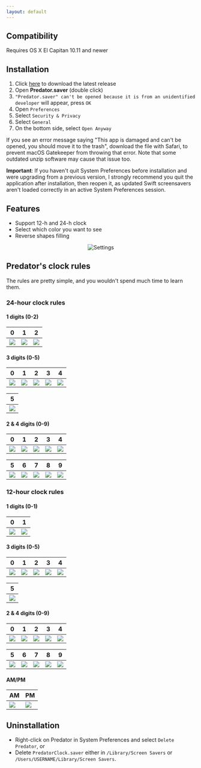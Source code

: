 ```yaml
---
layout: default
---
```


## Compatibility

Requires OS X El Capitan 10.11 and newer

## Installation

1. Click [here](https://github.com/vpeschenkov/Predator/releases/download/1.0.2/Predator.saver.zip) to download the latest release
2. Open **Predator.saver** (double click)
3. `"Predator.saver" can't be opened because it is from an unidentified developer` will appear, press `OK`
4. Open `Preferences`
5. Select `Security & Privacy`
6. Select `General`
7. On the bottom side, select `Open Anyway`

If you see an error message saying "This app is damaged and can't be opened, you should move it to the trash", download the file with Safari, to prevent macOS Gatekeeper from throwing that error. Note that some outdated unzip software may cause that issue too.

**Important**: If you haven't quit System Preferences before installation and were upgrading from a previous version, I strongly recommend you quit the application after installation, then reopen it, as updated Swift screensavers aren't loaded correctly in an active System Preferences session.

## Features

- Support 12-h and 24-h clock 
- Select which color you want to see
- Reverse shapes filling

<p align="center">
  <img alt="Settings" src="assets/settings.png">
</p>

## Predator's clock rules

The rules are pretty simple, and you wouldn't spend much time to learn them.

### 24-hour clock rules

#### 1 digits (0-2)

| 0                                                                     | 1                                                                     | 2                                                                      |
|-----------------------------------------------------------------------|-----------------------------------------------------------------------|------------------------------------------------------------------------|
| <img src="assets/24-h%20clock/1st%20digit/24h-1-0.png"> | <img src="assets/24-h%20clock/1st%20digit/24h-1-1.png"> | <img src="assets/24-h%20clock/1st%20digit/24h-1-2.png">  |

#### 3 digits (0-5)

| 0                                                                     | 1                                                                     | 2                                                                     | 3                                                                     | 4                                                                     |
|-----------------------------------------------------------------------|-----------------------------------------------------------------------|-----------------------------------------------------------------------|-----------------------------------------------------------------------|-----------------------------------------------------------------------|
| <img src="assets/24-h%20clock/3rd%20digit/24h-3-0.png"> | <img src="assets/24-h%20clock/3rd%20digit/24h-3-1.png"> | <img src="assets/24-h%20clock/3rd%20digit/24h-3-2.png"> | <img src="assets/24-h%20clock/3rd%20digit/24h-3-3.png"> | <img src="assets/24-h%20clock/3rd%20digit/24h-3-4.png"> |

| 5                                                                     |
|-----------------------------------------------------------------------|
| <img src="assets/24-h%20clock/3rd%20digit/24h-3-5.png"> |


#### 2 & 4 digits (0-9)

| 0                                                                                 | 1                                                                                 | 2                                                                                 | 3                                                                                 | 4                                                                                 |
|-----------------------------------------------------------------------------------|-----------------------------------------------------------------------------------|-----------------------------------------------------------------------------------|-----------------------------------------------------------------------------------|-----------------------------------------------------------------------------------|
| <img src="assets/24-h%20clock/2nd%20&%204th%20digits/24h-24-0.png"> | <img src="assets/24-h%20clock/2nd%20&%204th%20digits/24h-24-1.png"> | <img src="assets/24-h%20clock/2nd%20&%204th%20digits/24h-24-2.png"> | <img src="assets/24-h%20clock/2nd%20&%204th%20digits/24h-24-3.png"> | <img src="assets/24-h%20clock/2nd%20&%204th%20digits/24h-24-4.png"> |

| 5                                                                                 | 6                                                                                 | 7                                                                                 | 8                                                                                 | 9                                                                                 |
|-----------------------------------------------------------------------------------|-----------------------------------------------------------------------------------|-----------------------------------------------------------------------------------|-----------------------------------------------------------------------------------|-----------------------------------------------------------------------------------|
| <img src="assets/24-h%20clock/2nd%20&%204th%20digits/24h-24-5.png"> | <img src="assets/24-h%20clock/2nd%20&%204th%20digits/24h-24-6.png"> | <img src="assets/24-h%20clock/2nd%20&%204th%20digits/24h-24-7.png"> | <img src="assets/24-h%20clock/2nd%20&%204th%20digits/24h-24-8.png"> | <img src="assets/24-h%20clock/2nd%20&%204th%20digits/24h-24-9.png"> |

### 12-hour clock rules

#### 1 digits (0-1)

| 0                                                                     | 1                                                                     |
|-----------------------------------------------------------------------|-----------------------------------------------------------------------|
| <img src="assets/12-h%20clock/1st%20digit/12h-1-0.png"> | <img src="assets/12-h%20clock/1st%20digit/12h-1-1.png"> |

#### 3 digits (0-5)

| 0                                                                     | 1                                                                     | 2                                                                     | 3                                                                     | 4                                                                     |
|-----------------------------------------------------------------------|-----------------------------------------------------------------------|-----------------------------------------------------------------------|-----------------------------------------------------------------------|-----------------------------------------------------------------------|
| <img src="assets/12-h%20clock/3rd%20digit/12h-3-0.png"> | <img src="assets/12-h%20clock/3rd%20digit/12h-3-1.png"> | <img src="assets/12-h%20clock/3rd%20digit/12h-3-2.png"> | <img src="assets/12-h%20clock/3rd%20digit/12h-3-3.png"> | <img src="assets/12-h%20clock/3rd%20digit/12h-3-4.png"> |

| 5                                                                     |
|-----------------------------------------------------------------------|
| <img src="assets/12-h%20clock/3rd%20digit/12h-3-5.png"> |

#### 2 & 4 digits (0-9)

| 0                                                                                 | 1                                                                                 | 2                                                                                 | 3                                                                                 | 4                                                                                 |
|-----------------------------------------------------------------------------------|-----------------------------------------------------------------------------------|-----------------------------------------------------------------------------------|-----------------------------------------------------------------------------------|-----------------------------------------------------------------------------------|
| <img src="assets/12-h%20clock/2nd%20&%204th%20digits/12h-24-0.png"> | <img src="assets/12-h%20clock/2nd%20&%204th%20digits/12h-24-1.png"> | <img src="assets/12-h%20clock/2nd%20&%204th%20digits/12h-24-2.png"> | <img src="assets/12-h%20clock/2nd%20&%204th%20digits/12h-24-3.png"> | <img src="assets/12-h%20clock/2nd%20&%204th%20digits/12h-24-4.png"> |

| 5                                                                                 | 6                                                                                 | 7                                                                                 | 8                                                                                 | 9                                                                                 |
|-----------------------------------------------------------------------------------|-----------------------------------------------------------------------------------|-----------------------------------------------------------------------------------|-----------------------------------------------------------------------------------|-----------------------------------------------------------------------------------|
| <img src="assets/12-h%20clock/2nd%20&%204th%20digits/12h-24-5.png"> | <img src="assets/12-h%20clock/2nd%20&%204th%20digits/12h-24-6.png"> | <img src="assets/12-h%20clock/2nd%20&%204th%20digits/12h-24-7.png"> | <img src="assets/12-h%20clock/2nd%20&%204th%20digits/12h-24-8.png"> | <img src="assets/12-h%20clock/2nd%20&%204th%20digits/12h-24-9.png"> |

#### AM/PM

| AM     | PM     |
|--------|--------|
| ![][AM]| ![][PM]|

## Uninstallation 

- Right-click on Predator in System Preferences and select `Delete Predator`, or
- Delete `PredatorClock.saver` either in `/Library/Screen Savers` or `/Users/USERNAME/Library/Screen Savers`.

[AM]: assets/AM:PM/AM.png
[PM]: assets/AM:PM/PM.png
